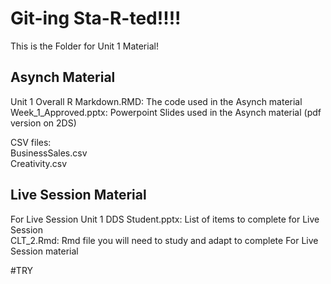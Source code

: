 # Git-ing Sta-R-ted!!!!  
This is the Folder for Unit 1 Material!

## Asynch Material
Unit 1 Overall R Markdown.RMD: The code used in the Asynch material  
Week_1_Approved.pptx: Powerpoint Slides used in the Asynch material (pdf version on 2DS)  

CSV files:  
BusinessSales.csv  
Creativity.csv  

## Live Session Material
For Live Session Unit 1 DDS Student.pptx: List of items to complete for Live Session  
CLT_2.Rmd: Rmd file you will need to study and adapt to complete For Live Session material  

#TRY